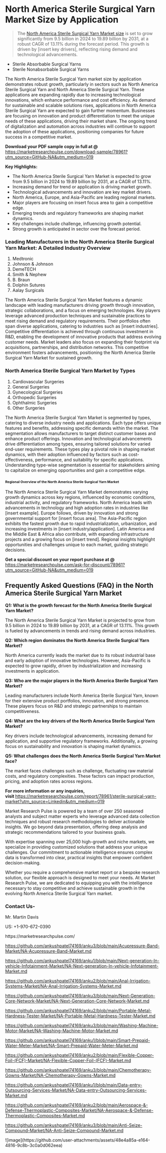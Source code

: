 <h1>North America Sterile Surgical Yarn Market&nbsp;Size by Application</h1><blockquote><p>The <a href="https://marketresearchpulse.com/download-sample/78961?utm_source=GitHub-NA&amp;utm_medium=019">North America Sterile Surgical Yarn Market size</a> is set to grow significantly from 9.5 billion in 2024 to 19.89 billion by 2031, at a robust CAGR of 13.11% during the forecast period. This growth is driven by [insert key drivers], reflecting rising demand and technological advancements.</p></blockquote><ul><li>Sterile Absorbable Surgical Yarns <li> Sterile Nonabsorbable Surgical Yarns</li></ul><p>The North America Sterile Surgical Yarn market size by application demonstrates robust growth, particularly in sectors such as North America Sterile Surgical Yarn and North America Sterile Surgical Yarn. These applications are expanding rapidly due to increasing technological innovations, which enhance performance and cost efficiency. As demand for sustainable and scalable solutions rises, applications in North America Sterile Surgical Yarn are expected to gain further momentum. Businesses are focusing on innovation and product differentiation to meet the unique needs of these applications, driving their market share. The ongoing trend of digitalization and automation across industries will continue to support the adoption of these applications, positioning companies for future success in a competitive market.</p><p><strong>Download your PDF sample copy in full at @ </strong><a href="https://marketresearchpulse.com/download-sample/78961?utm_source=GitHub-NA&amp;utm_medium=019">https://marketresearchpulse.com/download-sample/78961?utm_source=GitHub-NA&amp;utm_medium=019</a></p><p><strong>Key Highlights: </strong></p><ul><li>The North America Sterile Surgical Yarn Market is expected to grow from 9.5 billion in 2024 to 19.89 billion by 2031, at a CAGR of 13.11%.</li><li>Increasing demand for trend or application is driving market growth.</li><li>Technological advancements and innovation are key market drivers.</li><li>North America, Europe, and Asia-Pacific are leading regional markets.</li><li>Major players are focusing on insert focus area to gain a competitive edge.</li><li>Emerging trends and regulatory frameworks are shaping market dynamics.</li><li>Key challenges include challenge, influencing growth potential.</li><li>Strong growth is anticipated in sector over the forecast period.</li></ul><h3>Leading Manufacturers in the North America Sterile Surgical Yarn Market: A Detailed Industry Overview</h3><ol><li>Medtronic</li><li>Johnson & Johnson</li><li>DemeTECH</li><li>Smith & Nephew</li><li>B. Braun</li><li>Dolphin Sutures</li><li>Aalay Surgicals</li></ol><div class="flex max-w-full flex-col flex-grow"><div class="min-h-8 text-message flex w-full flex-col items-end gap-2 whitespace-normal break-words [.text-message+&amp;]:mt-5" dir="auto" data-message-author-role="assistant" data-message-id="fd8432e4-4910-450d-b182-61b7bfb0a01f" data-message-model-slug="gpt-4o"><div class="flex w-full flex-col gap-1 empty:hidden first:pt-[3px]"><div class="markdown prose w-full break-words dark:prose-invert light"><p>The North America Sterile Surgical Yarn Market features a dynamic landscape with leading manufacturers driving growth through innovation, strategic collaborations, and a focus on emerging technologies. Key players leverage advanced production techniques and sustainable practices to meet rising demand and regulatory requirements. Their portfolios often span diverse applications, catering to industries such as [insert industries]. Competitive differentiation is achieved through continuous investment in R&amp;D, enabling the development of innovative products that address evolving customer needs. Market leaders also focus on expanding their footprint via acquisitions, partnerships, and distribution networks. This competitive environment fosters advancements, positioning the North America Sterile Surgical Yarn Market for sustained growth.</p></div></div></div></div><h3>North America Sterile Surgical Yarn Market by Types</h3><ol><li>Cardiovascular Surgeries <li> General Surgeries <li> Gynecological Surgeries <li> Orthopedic Surgeries <li> Ophthalmic Surgeries <li> Other Surgeries</li></ol><div class="flex max-w-full flex-col flex-grow"><div class="min-h-8 text-message flex w-full flex-col items-end gap-2 whitespace-normal break-words [.text-message+&amp;]:mt-5" dir="auto" data-message-author-role="assistant" data-message-id="084470be-0bb7-4664-bddf-5156b4f41249" data-message-model-slug="gpt-4o-mini"><div class="flex w-full flex-col gap-1 empty:hidden first:pt-[3px]"><div class="markdown prose w-full break-words dark:prose-invert light"><p>The North America Sterile Surgical Yarn Market is segmented by types, catering to diverse industry needs and applications. Each type offers unique features and benefits, addressing specific demands within the market. The segmentation allows manufacturers to target distinct customer bases and enhance product offerings. Innovation and technological advancements drive differentiation among types, ensuring tailored solutions for varied end-user requirements. These types play a pivotal role in shaping market dynamics, with their adoption influenced by factors such as cost-effectiveness, performance, and suitability for specific applications. Understanding type-wise segmentation is essential for stakeholders aiming to capitalize on emerging opportunities and gain a competitive edge.</p></div></div></div></div><h3><span style="font-size: 11px;">Regional Overview of the North America Sterile Surgical Yarn Market</span></h3><div class="flex max-w-full flex-col flex-grow"><div class="min-h-8 text-message flex w-full flex-col items-end gap-2 whitespace-normal break-words [.text-message+&amp;]:mt-5" dir="auto" data-message-author-role="assistant" data-message-id="e9038762-ce64-4e30-91c9-9bd413514231" data-message-model-slug="gpt-4o-mini"><div class="flex w-full flex-col gap-1 empty:hidden first:pt-[3px]"><div class="markdown prose w-full break-words dark:prose-invert light"><p>The North America Sterile Surgical Yarn Market demonstrates varying growth dynamics across key regions, influenced by economic conditions, industrial activity, and regulatory frameworks. North America leads with advancements in technology and high adoption rates in industries like [insert example]. Europe follows, driven by innovation and strong governmental support for [insert focus area]. The Asia-Pacific region exhibits the fastest growth due to rapid industrialization, urbanization, and increasing investments in [insert industry/application]. Latin America and the Middle East &amp; Africa also contribute, with expanding infrastructure projects and a growing focus on [insert trend]. Regional insights highlight opportunities and challenges unique to each market, guiding strategic decisions.</p></div></div></div></div><p><strong>Get a special discount on your report purchase at @ </strong><a href="https://marketresearchpulse.com/ask-for-discount/78961?utm_source=GitHub-NA&amp;utm_medium=019">https://marketresearchpulse.com/ask-for-discount/78961?utm_source=GitHub-NA&amp;utm_medium=019</a></p><h2>Frequently Asked Questions (FAQ) in the North America Sterile Surgical Yarn Market</h2><p><strong>Q1: What is the growth forecast for the North America Sterile Surgical Yarn Market?</strong></p><p>The North America Sterile Surgical Yarn Market is projected to grow from 9.5 billion in 2024 to 19.89 billion by 2031, at a CAGR of 13.11%. This growth is fueled by advancements in trends and rising demand across industries.</p><p><strong>Q2: Which region dominates the North America Sterile Surgical Yarn Market?</strong></p><p>North America currently leads the market due to its robust industrial base and early adoption of innovative technologies. However, Asia-Pacific is expected to grow rapidly, driven by industrialization and increasing investments in application.</p><p><strong>Q3: Who are the major players in the North America Sterile Surgical Yarn Market?</strong></p><p>Leading manufacturers include North America Sterile Surgical Yarn, known for their extensive product portfolios, innovation, and strong presence. These players focus on R&amp;D and strategic partnerships to maintain competitiveness.</p><p><strong>Q4: What are the key drivers of the North America Sterile Surgical Yarn Market?</strong></p><p>Key drivers include technological advancements, increasing demand for application, and supportive regulatory frameworks. Additionally, a growing focus on sustainability and innovation is shaping market dynamics.</p><p><strong>Q5: What challenges does the North America Sterile Surgical Yarn Market face?</strong></p><p>The market faces challenges such as challenge, fluctuating raw material costs, and regulatory complexities. These factors can impact production, pricing, and adoption rates across regions.</p><p><strong>For more information or any inquiries, visit&nbsp;</strong><a href="https://marketresearchpulse.com/report/78961/sterile-surgical-yarn-market?utm_source=Linkedin&utm_medium=019">https://marketresearchpulse.com/report/78961/sterile-surgical-yarn-market?utm_source=Linkedin&utm_medium=019</a></p><p>Market Research Pulse is powered by a team of over 250 seasoned analysts and subject matter experts who leverage advanced data collection techniques and robust research methodologies to deliver actionable insights. We go beyond data presentation, offering deep analysis and strategic recommendations tailored to your business goals.</p><p>With expertise spanning over 25,000 high-growth and niche markets, we specialize in providing customized solutions that address your unique challenges. Our commitment to actionable intelligence ensures complex data is transformed into clear, practical insights that empower confident decision-making.</p><p>Whether you require a comprehensive market report or a bespoke research solution, our flexible approach is designed to meet your needs. At Market Research Pulse, we are dedicated to equipping you with the intelligence necessary to stay competitive and achieve sustainable growth in the evolving North America Sterile Surgical Yarn market.</p><h3><strong>Contact Us-</strong></h3><p>Mr. Martin Davis</p><p>US: +1-970-672-0390</p><p>https://marketresearchpulse.com/</p><p><a href="https://github.com/ankushpatel74169/anku3/blob/main/Acupressure-Band-Market/NA-Acupressure-Band-Market.md">https://github.com/ankushpatel74169/anku3/blob/main/Acupressure-Band-Market/NA-Acupressure-Band-Market.md</a></p><p><a href="https://github.com/ankushpatel74169/anku1/blob/main/Next-generation-In-vehicle-Infotainment-Market/NA-Next-generation-In-vehicle-Infotainment-Market.md">https://github.com/ankushpatel74169/anku1/blob/main/Next-generation-In-vehicle-Infotainment-Market/NA-Next-generation-In-vehicle-Infotainment-Market.md</a></p><p><a href="https://github.com/ankushpatel74169/anku2/blob/main/Anal-Irrigation-Systems-Market/NA-Anal-Irrigation-Systems-Market.md">https://github.com/ankushpatel74169/anku2/blob/main/Anal-Irrigation-Systems-Market/NA-Anal-Irrigation-Systems-Market.md</a></p><p><a href="https://github.com/ankushpatel74169/anku3/blob/main/Next-Generation-Core-Network-Market/NA-Next-Generation-Core-Network-Market.md">https://github.com/ankushpatel74169/anku3/blob/main/Next-Generation-Core-Network-Market/NA-Next-Generation-Core-Network-Market.md</a></p><p><a href="https://github.com/ankushpatel74169/anku2/blob/main/Portable-Metal-Hardness-Tester-Market/NA-Portable-Metal-Hardness-Tester-Market.md">https://github.com/ankushpatel74169/anku2/blob/main/Portable-Metal-Hardness-Tester-Market/NA-Portable-Metal-Hardness-Tester-Market.md</a></p><p><a href="https://github.com/ankushpatel74169/anku3/blob/main/Washing-Machine-Motor-Market/NA-Washing-Machine-Motor-Market.md">https://github.com/ankushpatel74169/anku3/blob/main/Washing-Machine-Motor-Market/NA-Washing-Machine-Motor-Market.md</a></p><p><a href="https://github.com/ankushpatel74169/anku1/blob/main/Smart-Prepaid-Water-Meter-Market/NA-Smart-Prepaid-Water-Meter-Market.md">https://github.com/ankushpatel74169/anku1/blob/main/Smart-Prepaid-Water-Meter-Market/NA-Smart-Prepaid-Water-Meter-Market.md</a></p><p><a href="https://github.com/ankushpatel74169/anku2/blob/main/Flexible-Copper-Foil-(FCF)-Market/NA-Flexible-Copper-Foil-(FCF)-Market.md">https://github.com/ankushpatel74169/anku2/blob/main/Flexible-Copper-Foil-(FCF)-Market/NA-Flexible-Copper-Foil-(FCF)-Market.md</a></p><p><a href="https://github.com/ankushpatel74169/anku3/blob/main/Chemotherapy-Gowns-Market/NA-Chemotherapy-Gowns-Market.md">https://github.com/ankushpatel74169/anku3/blob/main/Chemotherapy-Gowns-Market/NA-Chemotherapy-Gowns-Market.md</a></p><p><a href="https://github.com/ankushpatel74169/anku1/blob/main/Data-entry-Outsourcing-Services-Market/NA-Data-entry-Outsourcing-Services-Market.md">https://github.com/ankushpatel74169/anku1/blob/main/Data-entry-Outsourcing-Services-Market/NA-Data-entry-Outsourcing-Services-Market.md</a></p><p><a href="https://github.com/ankushpatel74169/anku2/blob/main/Aerospace-&-Defense-Thermoplastic-Composites-Market/NA-Aerospace-&-Defense-Thermoplastic-Composites-Market.md">https://github.com/ankushpatel74169/anku2/blob/main/Aerospace-&-Defense-Thermoplastic-Composites-Market/NA-Aerospace-&-Defense-Thermoplastic-Composites-Market.md</a></p><p><a href="https://github.com/ankushpatel74169/anku3/blob/main/Anti-Seize-Compound-Market/NA-Anti-Seize-Compound-Market.md">https://github.com/ankushpatel74169/anku3/blob/main/Anti-Seize-Compound-Market/NA-Anti-Seize-Compound-Market.md</a></p>
![image](https://github.com/user-attachments/assets/48e4a85a-e164-4816-9c8b-3c0a0d062eea)
